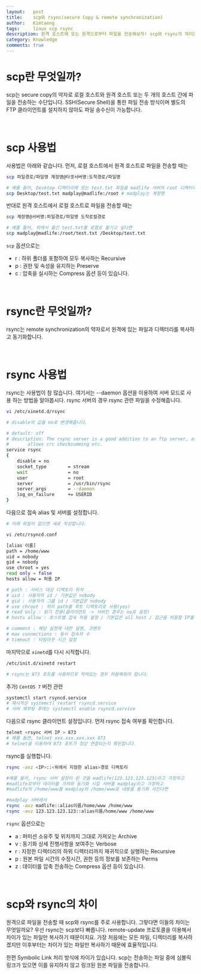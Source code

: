 ```yaml
---
layout:   post
title:    scp와 rsync(secure Copy & remote synchronization)
author:   Kimtaeng
tags: 	  linux scp rsync
description: 원격 호스트에 또는 원격으로부터 파일을 전송해보자! scp와 rsync의 차이는?
category: Knowledge
comments: true
---
```


# scp란 무엇일까?
scp는 secure copy의 약자로 로컬 호스트와 원격 호스트 또는 두 개의 호스트 간에 파일을 전송하는 수단입니다.
SSH(Secure Shell)을 통한 파일 전송 방식이며 별도의 FTP 클라이언트를 설치하지 않아도 파일 송수신이 가능합니다. 

<br/>

# scp 사용법
사용법은 아래와 같습니다. 먼저, 로컬 호스트에서 원격 호스트로 파일을 전송할 때는

```bash
scp 파일경로/파일명 계정명@타겟서버명:도착경로/파일명

# 예를 들어, Desktop 디렉터리에 있는 test.txt 파일을 madlife 서버의 root 디렉터리에 보내고 싶다면,
scp Desktop/test.txt madplay@madlife:/root # madplay는 계정명
```

반대로 원격 호스트에서 로컬 호스트로 파일을 전송할 때는

```bash
scp 계정명@서버명:파일경로/파일명 도착로컬경로

# 예를 들어, 위에서 옮긴 test.txt를 로컬로 옮기고 싶다면
scp madplay@madlife:/root/test.txt /Desktop/test.txt
```


`scp` 옵션으로는

- r : 하위 폴더를 포함하여 모두 복사하는 Recursive
- p : 권한 및 속성을 유지하는 Preserve
- c : 압축을 실시하는 Compress 옵션 등이 있습니다.

<br/>

# rsync란 무엇일까?
rsync는 remote synchronization의 약자로서 원격에 있는 파일과 디렉터리를 복사하고 동기화합니다.

<br/>

# rsync 사용법
rsync는 사용법이 참 많습니다. 여기서는 --daemon 옵션을 이용하여 서버 모드로 사용 하는 방법을 알아봅시다.
rsync 서버의 경우 rsync 관련 파일을 수정해줍니다.

```bash
vi /etc/xinetd.d/rsync

# disable의 값을 no로 변경해줍니다.

# default: off
# description: The rsync server is a good addition to an ftp server, as it \
#       allows crc checksumming etc.
service rsync
{
    disable = no
    socket_type        = stream
    wait               = no
    user               = root
    server             = /usr/bin/rsync
    server_args        = --daemon
    log_on_failure     += USERID
}

```

다음으로 접속 alias 및 서버를 설정합니다.

```bash
# 아래 파일이 없으면 새로 작성합니다.

vi /etc/rsyncd.conf

[alias 이름]
path = /home/www
uid = nobody
gid = nobody
use chroot = yes
read only = false
hosts allow = 허용 IP

# path : 서비스 대상 디렉토리 위치
# uid : 사용자의 id / 기본값은 nobody
# gid : 사용자의 그룹 id / 기본값은 nobody
# use chroot : 위의 path를 루트 디렉토리로 사용(yes)
# read only : 읽기 전용(클라이언트 -> 서버인 경우는 no로 설정)
# hosts allow : 호스트별 접속 허용 설정 / 기본값은 all host / 접근을 허용할 IP를 적으면 됩니다.

# comment : 해당 설정에 대한 설명, 코멘트
# max connections : 동시 접속자 수
# timeout : 타임아웃 시간 설정 
```

마지막으로 `xinetd`를 다시 시작합니다.
```bash
/etc/init.d/xinetd restart

# rsync는 873 포트를 사용하므로 막혀있는 경우 허용해줘야 합니다.
```

추가) `CentOS 7` 버전 관련

```bash
systemctl start rsyncd.service
# 재시작은 systemctl restart rsyncd.service
# 서버 재부팅 후에는 systemctl enable rsyncd.service
```

다음으로 rsync 클라이언트 설정입니다. 먼저 rsync 접속 여부를 확인합니다.

```bash
telnet <rsync 서버 IP > 873
# 예를 들면, telnet xxx.xxx.xxx.xxx 873
# telnet을 이용하여 873 포트가 정상 연결되는지 확인합니다.
```

rsync를 실행합니다.

```bash
rsync -avz <IP>::<위에서 지정한 alias>경로 디렉토리

#예를 들어, rsync 서버 설정이 된 것을 madlife(123.123.123.123)라고 가정하고
#madlife로부터 데이터를 가져와 동기화 시킬 서버를 madplay라고 가정하고
#madlife의 /home/www를 madplay의 /home/www로 내용을 동기화 시킨다면

#madplay 서버에서 
rsync -avz madlife::alias이름/home/www /home/www 
rsync -avz 123.123.123.123::alias이름/home/www /home/www
```

`rsync` 옵션으로는
- a : 퍼미션 소유주 및 위치까지 그대로 가져오는 Archive
- v : 동기화 상세 진행사항을 보여주는 Verbose
- r : 지정한 디렉터리의 하위 디렉터리까지 재귀적으로 실행하는 Recursive
- p : 원본 파일 시간의 수정시간, 권한 등의 정보를 보존하는 Perms
- z : 데이터를 압축 전송하는 Compress 옵션 등이 있습니다.

<br/>

# scp와 rsync의 차이
원격으로 파일을 전송할 때 scp와 rsync를 주로 사용합니다. 그렇다면 이들의 차이는 무엇일까요?
우선 rsync는 scp보다 빠릅니다. remote-update 프로토콜을 이용해서 차이가 있는 파일만 복사하기 때문이지요.
가장 처음에는 모든 파일, 디렉터리를 복사하겠지만 이후부터는 차이가 있는 파일만 복사하기 때문에 효율적입니다.

한편 Symbolic Link 처리 방식에 차이가 있습니다.
scp는 전송하는 파일 중에 심볼릭 링크가 있으면 이를 유지하지 않고 링크된 원본 파일을 전송합니다.
